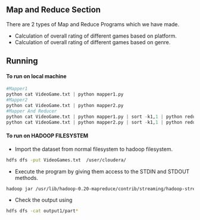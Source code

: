 ## Map and Reduce Section

There are 2 types of Map and Reduce Programs which we have made.

- Calculation of overall rating of different games based on platform.
- Calculation of overall rating of different games based on genre.

## Running
#### To run on local machine
```python
#Mapper1
python cat VideoGame.txt | python mapper1.py
#Mapper2
python cat VideoGame.txt | python mapper2.py
#Mapper And Reducer
python cat VideoGame.txt | python mapper1.py | sort -k1,1 | python reducer1.py 
python cat VideoGame.txt | python mapper2.py | sort -k1,1 | python reducer2.py 
```

#### To run on HADOOP FILESYSTEM
- Import the dataset from normal filesystem to hadoop filesystem.
```bash
hdfs dfs -put VideoGames.txt  /user/cloudera/
```
- Execute the program by giving them access to the STDIN and STDOUT methods.
```bash
hadoop jar /usr/lib/hadoop-0.20-mapreduce/contrib/streaming/hadoop-streaming-2.6.0-mr1-cdh5.13.0.jar -Dmapred.reduce.tasks=1 -file /home/cloudera/Desktop/MR-1/mapper.py /home/cloudera/Desktop/MR-1/reducer.py -mapper "python mapper.py" -reducer "python reducer.py" -input /user/cloudera/VideoGames.txt -output /user/cloudera/output1
```
- Check the output using
```bash
hdfs dfs -cat output1/part*
```






